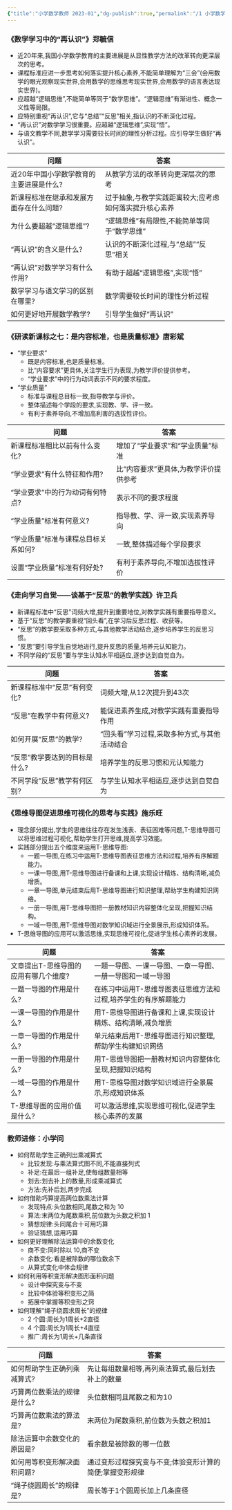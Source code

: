 ```yaml
---
{"title":"小学数学教师 2023-01","dg-publish":true,"permalink":"/1 小学数学教师/小学数学教师 2023-01/","dgPassFrontmatter":true,"noteIcon":""}
---
```



### 《数学学习中的“再认识”》郑毓信

- 近20年来,我国小学数学教育的主要进展是从显性教学方法的改革转向更深层次的思考。
- 课程标准应进一步思考如何落实提升核心素养,不能简单理解为“三会”(会用数学的眼光观察现实世界,会用数学的思维思考现实世界,会用数学的语言表达现实世界)。
- 应超越“逻辑思维”,不能简单等同于“数学思维”。“逻辑思维”有渐进性、概念一义性等局限。
- 应特别重视“再认识”,它与“总结”“反思”相关,指认识的不断深化过程。
- “再认识”对数学学习很重要。应超越“逻辑思维”,实现“悟”。
- 与语文教学不同,数学学习需要较长时间的理性分析过程。应引导学生做好“再认识”。

| 问题 | 答案 |
|-|-|  
| 近20年中国小学数学教育的主要进展是什么? | 从教学方法的改革转向更深层次的思考 |
| 新课程标准在继承和发展方面存在什么问题? | 过于抽象,与教学实践距离较大;应考虑如何落实提升核心素养 |
| 为什么要超越“逻辑思维”? | “逻辑思维”有局限性,不能简单等同于“数学思维” |
| “再认识”的含义是什么? | 认识的不断深化过程,与“总结”“反思”相关 |
| “再认识”对数学学习有什么作用? | 有助于超越“逻辑思维”,实现“悟” |
| 数学学习与语文学习的区别在哪里? | 数学需要较长时间的理性分析过程 |
| 如何更好地开展数学教学? | 引导学生做好“再认识” |

### 《研读新课标之七：是内容标准，也是质量标准》唐彩斌

- “学业要求”
	- 既是内容标准,也是质量标准。
	- 比“内容要求”更具体,关注学生行为表现,为教学评价提供参考。
	- “学业要求”中的行为动词表示不同的要求程度。
- “学业质量”
	- 标准与课程总目标一致,指导教学与评价。
	- 整体描述每个学段的要求,实现教、学、评一致。
	- 有利于素养导向,不增加高利害的选拔性评价。

| 问题 | 答案 |  
|-|-|
| 新课程标准相比以前有什么变化? | 增加了“学业要求”和“学业质量”标准 |  
| “学业要求”有什么特征和作用? | 比“内容要求”更具体,为教学评价提供参考 |
| “学业要求”中的行为动词有何特点? | 表示不同的要求程度 |
| “学业质量”标准有何意义? | 指导教、学、评一致,实现素养导向 |
| “学业质量”标准与课程总目标关系如何? | 一致,整体描述每个学段要求 |
| 设置“学业质量”标准有何好处? | 有利于素养导向,不增加选拔性评价 |

### 《走向学习自觉——谈基于“反思”的教学实践》许卫兵

- 新课程标准中“反思”词频大增,提升到重要地位,对教学实践有重要指导意义。
- 基于“反思”的教学要重视“回头看”,在学习后反思过程、收获等。
- “反思”的教学要采取多种方式,与其他教学活动结合,逐步培养学生的反思习惯。
- “反思”要引导学生自觉地进行,提升反思的质量,培养元认知能力。
- 不同学段的“反思”要与学生认知水平相适应,逐步达到自觉自为。

| 问题 | 答案 |
|-|-|
| 新课程标准中“反思”有何变化? | 词频大增,从12次提升到43次 |  
| “反思”在教学中有何意义? | 能促进素养生成,对教学实践有重要指导作用 |
| 如何开展“反思”的教学? | “回头看”学习过程,采取多种方式,与其他活动结合 |
| “反思”教学要达到的目标是什么? | 培养学生的反思习惯和元认知能力 |
| 不同学段“反思”教学有何区别? | 与学生认知水平相适应,逐步达到自觉自为 |

### 《思维导图促进思维可视化的思考与实践》施乐旺

- 理念部分提出,学生的思维往往存在发生浅表、表征困难等问题,T-思维导图可以将思维过程可视化,帮助学生打开思维,提高学习效能。
- 实践部分提出五个维度来运用T-思维导图:
	- 一题一导图,在练习中运用T-思维导图表征思维方法和过程,培养有序解题能力。
	- 一课一导图,用T-思维导图进行备课和上课,实现设计精炼、结构清晰,减负增质。 
	- 一章一导图,单元结束后用T-思维导图进行知识整理,帮助学生构建知识网络。
	- 一册一导图,用T-思维导图把一册教材知识内容整体化呈现,把握知识结构。
	- 一域一导图,用T-思维导图对数学知识域进行全景展示,形成知识体系。
- T-思维导图的应用可以激活思维,实现思维可视化,促进学生核心素养的发展。

| 问题 | 答案 |
|-|-|  
| 文章提出T-思维导图的应用有哪几个维度? | 一题一导图、一课一导图、一章一导图、一册一导图和一域一导图 |
| 一题一导图的作用是什么? | 在练习中运用T-思维导图表征思维方法和过程,培养学生的有序解题能力 |  
| 一课一导图的作用是什么? | 用T-思维导图进行备课和上课,实现设计精炼、结构清晰,减负增质 |
| 一章一导图的作用是什么? | 单元结束后用T-思维导图进行知识整理,帮助学生构建知识网络 |
| 一册一导图的作用是什么? | 用T-思维导图把一册教材知识内容整体化呈现,把握知识结构 |
| 一域一导图的作用是什么? | 用T-思维导图对数学知识域进行全景展示,形成知识体系 |
| T-思维导图的应用价值是什么? | 可以激活思维,实现思维可视化,促进学生核心素养的发展 |

### 教师进修：小学问

- 如何帮助学生正确列出乘减算式
    - 比较发现:与乘法算式图不同,不能直接列式
    - 补足:在最后一组补足,使每组数量相等
    - 划去:划去补上的数量,形成乘减算式
    - 方法:先补后划,两步完成
- 如何借助巧算提高两位数乘法计算  
    - 发现特点:头位数相同,尾数之和为 10 
    - 算法:末两位为尾数乘积,前位数为头数之积加 1
    - 猜想规律:头同尾合十可用巧算
    - 验证猜想,运用巧算
- 如何更好理解除法运算中的余数变化
    - 商不变:同时除以 10,商不变
    - 余数变化:看是被除数的哪位数余下
    - 从算式变化中体会规律  
- 如何利用等积变形解决图形面积问题
    - 设计中探究变与不变
    - 比较中体验等积变形之简
    - 拓展中掌握等积变形之窍
- 如何理解“绳子绕圆求周长”的规律
    - 2 个圆:周长为1周长+2直径 
    - 4 个圆:周长为1周长+4直径
    - 推广:周长为1周长+几条直径

| 问题 | 答案 |
|-|-|
| 如何帮助学生正确列乘减算式? | 先让每组数量相等,再列乘法算式,最后划去补上的数量 |
| 巧算两位数乘法的规律是什么? | 头位数相同且尾数之和为10 |  
| 巧算两位数乘法的算法是? | 末两位为尾数乘积,前位数为头数之积加1 |
| 除法运算中余数变化的原因是? | 看余数是被除数的哪一位数 |
| 如何用等积变形解决面积问题? | 通过变形过程探究变与不变;体验变形计算的简便;掌握变形规律 |
| “绳子绕圆周长”的规律是? | 周长等于1个圆周长加上几条直径 |
